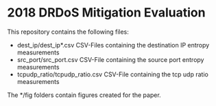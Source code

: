 
# 2018 DRDoS Mitigation Evaluation

This repository contains the following files:

 * dest_ip/dest_ip*.csv CSV-Files containing the destination IP entropy measurements
 * src_port/src_port.csv CSV-File containing the source port entropy measurements
 * tcpudp_ratio/tcpudp_ratio.csv CSV-File containing the tcp udp ratio measurements

The */fig folders contain figures created for the paper.
